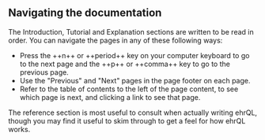 ## Navigating the documentation

The Introduction, Tutorial and Explanation sections are written to be read in order.
You can navigate the pages in any of these following ways:

* Press the ++n++ or ++period++ key on your computer keyboard to go to the next page
  and the ++p++ or ++comma++ key to go to the previous page.
* Use the "Previous" and "Next" pages in the page footer on each page.
* Refer to the table of contents to the left of the page content,
  to see which page is next,
  and clicking a link to see that page.

The reference section is most useful to consult when actually writing ehrQL,
though you may find it useful to skim through to get a feel for how ehrQL works.
